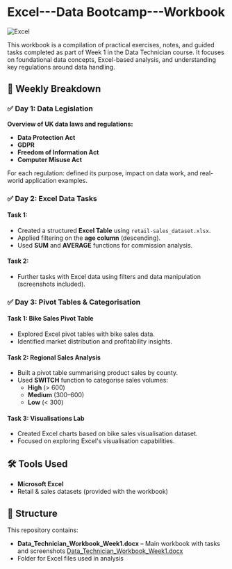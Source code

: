 # Excel---Data Bootcamp---Workbook
 
![Excel](https://img.shields.io/badge/-Excel-217346?style=for-the-badge&logo=microsoft-excel&logoColor=white)

This workbook is a compilation of practical exercises, notes, and guided tasks completed as part of Week 1 in the Data Technician course. It focuses on foundational data concepts, Excel-based analysis, and understanding key regulations around data handling.

## 📅 Weekly Breakdown

### ✅ Day 1: Data Legislation
**Overview of UK data laws and regulations:**
- **Data Protection Act**
- **GDPR**
- **Freedom of Information Act**
- **Computer Misuse Act**

For each regulation: defined its purpose, impact on data work, and real-world application examples.

### ✅ Day 2: Excel Data Tasks
#### Task 1:
- Created a structured **Excel Table** using `retail-sales_dataset.xlsx`.
- Applied filtering on the **age column** (descending).
- Used **SUM** and **AVERAGE** functions for commission analysis.

#### Task 2:
- Further tasks with Excel data using filters and data manipulation (screenshots included).

### ✅ Day 3: Pivot Tables & Categorisation
#### Task 1: Bike Sales Pivot Table
- Explored Excel pivot tables with bike sales data.
- Identified market distribution and profitability insights.

#### Task 2: Regional Sales Analysis
- Built a pivot table summarising product sales by county.
- Used **SWITCH** function to categorise sales volumes:
    - **High** (> 600)
    - **Medium** (300–600)
    - **Low** (< 300)

#### Task 3: Visualisations Lab
- Created Excel charts based on bike sales visualisation dataset.
- Focused on exploring Excel's visualisation capabilities.

## 🛠 Tools Used
- **Microsoft Excel**
- Retail & sales datasets (provided with the workbook)

## 📂 Structure
This repository contains:
- **Data_Technician_Workbook_Week1.docx** – Main workbook with tasks and screenshots
 [Data_Technician_Workbook_Week1.docx](https://github.com/user-attachments/files/19800816/Data_Technician_Workbook_Week1.docx)
- Folder for Excel files used in analysis


